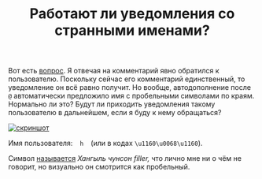 ﻿---
title: "Работают ли уведомления со странными именами?"
se.owner.user_id: 178988
se.owner.display_name: "Qwertiy"
se.owner.link: "https://ru.meta.stackoverflow.com/users/178988/qwertiy"
se.link: "https://ru.meta.stackoverflow.com/questions/10708/%d0%a0%d0%b0%d0%b1%d0%be%d1%82%d0%b0%d1%8e%d1%82-%d0%bb%d0%b8-%d1%83%d0%b2%d0%b5%d0%b4%d0%be%d0%bc%d0%bb%d0%b5%d0%bd%d0%b8%d1%8f-%d1%81%d0%be-%d1%81%d1%82%d1%80%d0%b0%d0%bd%d0%bd%d1%8b%d0%bc%d0%b8-%d0%b8%d0%bc%d0%b5%d0%bd%d0%b0%d0%bc%d0%b8"
se.question_id: 10708
se.post_type: question
---
<p>Вот есть <a href="//ru.stackoverflow.com/q/1163346/178988">вопрос</a>. Я отвечая на комментарий явно обратился к пользователю. Поскольку сейчас его комментарий единственный, то уведомление он всё равно получит. Но вообще, автодополнение после <code>@</code> автоматически предложило имя с пробельными символами по краям. Нормально ли это? Будут ли приходить уведомления такому пользователю в дальнейшем, если я буду к нему обращаться?</p>
<p><a href="https://i.stack.imgur.com/QbbpS.png" rel="nofollow noreferrer"><img src="https://i.stack.imgur.com/QbbpS.png" alt="скриншот" /></a></p>
<p>Имя пользователя: <code>ᅠhᅠ</code> (или в кодах <code>\u1160\u0068\u1160</code>).</p>
<p>Символ <a href="https://unicode-table.com/ru/1160/" rel="nofollow noreferrer">называется</a> <em>Хангыль чунсон filler,</em> что лично мне ни о чём не говорит, но визуально он смотрится как пробельный.</p>
